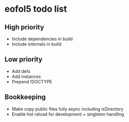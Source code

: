# eofol5 todo list

## High priority

- Include dependencies in build
- Include internals in build

## Low priority

- Add defs
- Add instances
- Prepend !DOCTYPE

## Bookkeeping

- Make copy public files fully async including isDirectory
- Enable hot reload for development + singleton handling

